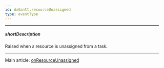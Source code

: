 ```yaml
---
id: dxGantt.resourceUnassigned
type: eventType
---
```

---
##### shortDescription
Raised when a resource is unassigned from a task.

---
Main article: [onResourceUnassigned](/Documentation/ApiReference/UI_Components/dxGantt/Configuration/#onResourceUnassigned)